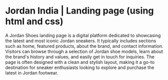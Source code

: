 # Jordan India | Landing page (using html and css)

A Jordan Shoes landing page is a digital platform dedicated to showcasing the latest and most iconic Jordan sneakers. It typically includes sections such as home, featured products, about the brand, and contact information. Visitors can browse through a selection of Jordan shoe models, learn about the brand's history and values, and easily get in touch for inquiries. The page is often designed with a clean and stylish layout, making it a go-to destination for sneaker enthusiasts looking to explore and purchase the latest in Jordan footwear.




